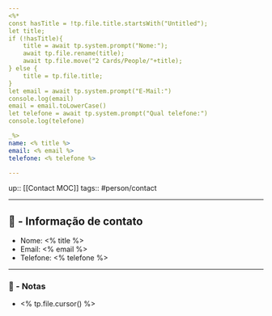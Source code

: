 ```yaml
---
<%* 
const hasTitle = !tp.file.title.startsWith("Untitled");
let title;
if (!hasTitle){
	title = await tp.system.prompt("Nome:");
	await tp.file.rename(title);
	await tp.file.move("2 Cards/People/"+title);
} else {
	title = tp.file.title;
}
let email = await tp.system.prompt("E-Mail:")
console.log(email)
email = email.toLowerCase()
let telefone = await tp.system.prompt("Qual telefone:")
console.log(telefone)

_%>
name: <% title %>
email: <% email %>
telefone: <% telefone %>

---
```

up:: [[Contact MOC]]
tags:: #person/contact  
___
## 🧍 - Informação de contato
- Nome: <% title %>
- Email: <% email %>
- Telefone: <% telefone %>
___
### 📓 - Notas
- <% tp.file.cursor() %>
